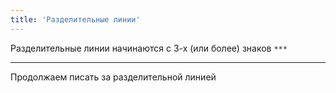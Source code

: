 ```yaml
---
title: 'Разделительные линии'
---
```


Разделительные линии начинаются с 3-х (или более) знаков `***` 
***
Продолжаем писать за разделительной линией


